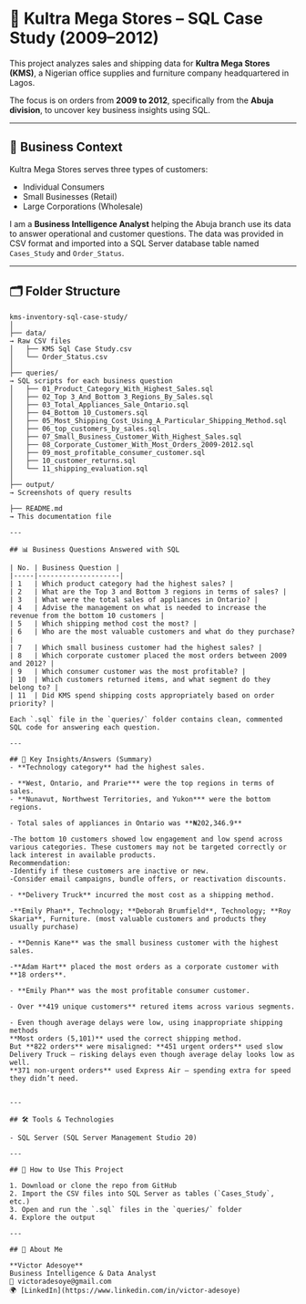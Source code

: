 
# 🧾 Kultra Mega Stores – SQL Case Study (2009–2012)

This project analyzes sales and shipping data for **Kultra Mega Stores (KMS)**, a Nigerian office supplies and furniture company headquartered in Lagos.

The focus is on orders from **2009 to 2012**, specifically from the **Abuja division**, to uncover key business insights using SQL.

---

## 🎯 Business Context

Kultra Mega Stores serves three types of customers:

- Individual Consumers
- Small Businesses (Retail)
- Large Corporations (Wholesale)

I am a **Business Intelligence Analyst** helping the Abuja branch use its data to answer operational and customer questions. The data was provided in CSV format and imported into a SQL Server database table named `Cases_Study` and `Order_Status`.

---

## 🗂️ Folder Structure

```
kms-inventory-sql-case-study/
│
├── data/
→ Raw CSV files
│   ├── KMS Sql Case Study.csv
│   └── Order_Status.csv
│
├── queries/
→ SQL scripts for each business question
│   ├── 01_Product_Category_With_Highest_Sales.sql
│   ├── 02_Top 3_And_Bottom 3_Regions_By_Sales.sql
│   ├── 03_Total_Appliances_Sale_Ontario.sql
│   ├── 04_Bottom 10_Customers.sql
│   ├── 05_Most_Shipping_Cost_Using_A_Particular_Shipping_Method.sql
│   ├── 06_top_customers_by_sales.sql
│   ├── 07_Small_Business_Customer_With_Highest_Sales.sql
│   ├── 08_Corporate_Customer_With_Most_Orders_2009-2012.sql
│   ├── 09_most_profitable_consumer_customer.sql
│   ├── 10_customer_returns.sql
│   └── 11_shipping_evaluation.sql
│
├── output/            
→ Screenshots of query results

├── README.md
→ This documentation file

---

## 📊 Business Questions Answered with SQL

| No. | Business Question |
|-----|--------------------|
| 1   | Which product category had the highest sales? |
| 2   | What are the Top 3 and Bottom 3 regions in terms of sales? |
| 3   | What were the total sales of appliances in Ontario? |
| 4   | Advise the management on what is needed to increase the revenue from the bottom 10 customers |
| 5   | Which shipping method cost the most? |
| 6   | Who are the most valuable customers and what do they purchase? |
| 7   | Which small business customer had the highest sales? |
| 8   | Which corporate customer placed the most orders between 2009 and 2012? |
| 9   | Which consumer customer was the most profitable? |
| 10  | Which customers returned items, and what segment do they belong to? |
| 11  | Did KMS spend shipping costs appropriately based on order priority? |

Each `.sql` file in the `queries/` folder contains clean, commented SQL code for answering each question.

---

## 🧠 Key Insights/Answers (Summary)
- **Technology category** had the highest sales.

- **West, Ontario, and Prarie*** were the top regions in terms of sales.
- **Nunavut, Northwest Territories, and Yukon*** were the bottom regions.

- Total sales of appliances in Ontario was **₦202,346.9**

-The bottom 10 customers showed low engagement and low spend across various categories. These customers may not be targeted correctly or lack interest in available products. 
Recommendation:
-Identify if these customers are inactive or new.
-Consider email campaigns, bundle offers, or reactivation discounts.

- **Delivery Truck** incurred the most cost as a shipping method.

-**Emily Phan**, Technology; **Deborah Brumfield**, Technology; **Roy Skaria**, Furniture. (most valuable customers and products they usually purchase)

- **Dennis Kane** was the small business customer with the highest sales.

-**Adam Hart** placed the most orders as a corporate customer with **18 orders**.

- **Emily Phan** was the most profitable consumer customer.

- Over **419 unique customers** retured items across various segments.

- Even though average delays were low, using inappropriate shipping methods
**Most orders (5,101)** used the correct shipping method. 
But **822 orders** were misaligned: **451 urgent orders** used slow Delivery Truck — risking delays even though average delay looks low as well.
**371 non-urgent orders** used Express Air — spending extra for speed they didn’t need.


---

## 🛠 Tools & Technologies

- SQL Server (SQL Server Management Studio 20)

---

## 🚀 How to Use This Project

1. Download or clone the repo from GitHub
2. Import the CSV files into SQL Server as tables (`Cases_Study`, etc.)
3. Open and run the `.sql` files in the `queries/` folder
4. Explore the output 

---

## 👤 About Me

**Victor Adesoye**  
Business Intelligence & Data Analyst  
📧 victoradesoye@gmail.com  
🌍 [LinkedIn](https://www.linkedin.com/in/victor-adesoye)



